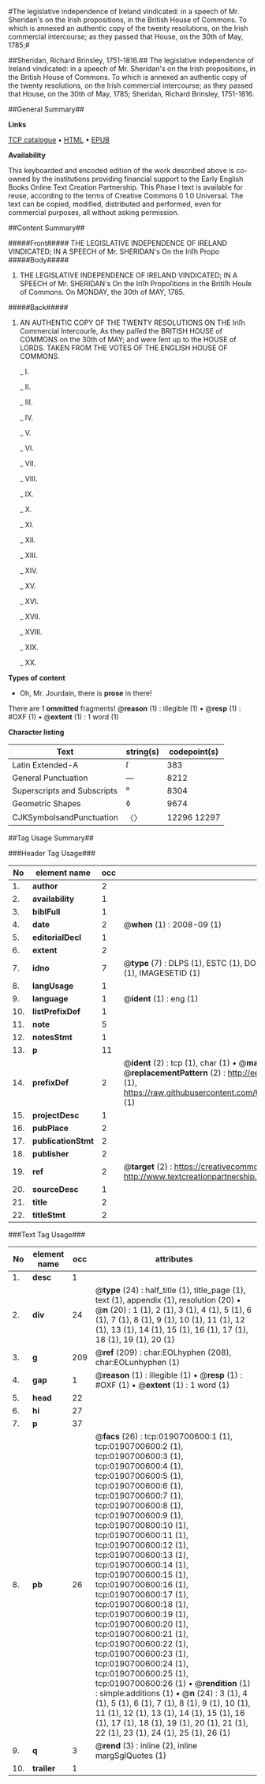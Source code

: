 #The legislative independence of Ireland vindicated: in a speech of Mr. Sheridan's on the Irish propositions, in the British House of Commons. To which is annexed an authentic copy of the twenty resolutions, on the Irish commercial intercourse; as they passed that House, on the 30th of May, 1785;#

##Sheridan, Richard Brinsley, 1751-1816.##
The legislative independence of Ireland vindicated: in a speech of Mr. Sheridan's on the Irish propositions, in the British House of Commons. To which is annexed an authentic copy of the twenty resolutions, on the Irish commercial intercourse; as they passed that House, on the 30th of May, 1785;
Sheridan, Richard Brinsley, 1751-1816.

##General Summary##

**Links**

[TCP catalogue](http://www.ota.ox.ac.uk/tcp/)  • 
[HTML](http://tei.it.ox.ac.uk/tcp/Texts-HTML/free/004/004851713.html)  • 
[EPUB](http://tei.it.ox.ac.uk/tcp/Texts-EPUB/free/004/004851713.epub)

**Availability**

This keyboarded and encoded edition of the
	       work described above is co-owned by the institutions
	       providing financial support to the Early English Books
	       Online Text Creation Partnership. This Phase I text is
	       available for reuse, according to the terms of Creative
	       Commons 0 1.0 Universal. The text can be copied,
	       modified, distributed and performed, even for
	       commercial purposes, all without asking permission.


##Content Summary##

#####Front#####
THE LEGISLATIVE INDEPENDENCE OF IRELAND VINDICATED; IN A SPEECH of Mr. SHERIDAN's On the Iriſh Propo
#####Body#####

1. THE LEGISLATIVE INDEPENDENCE OF IRELAND VINDICATED; IN A SPEECH of Mr. SHERIDAN's On the Iriſh Propoſitions in the Britiſh Houſe of Commons. On MONDAY, the 30th of MAY, 1785.

#####Back#####

1. AN AUTHENTIC COPY OF THE TWENTY RESOLUTIONS ON THE Iriſh Commercial Intercourſe, As they paſſed the BRITISH HOUSE of COMMONS on the 30th of MAY; and were ſent up to the HOUSE of LORDS. TAKEN FROM THE VOTES OF THE ENGLISH HOUSE OF COMMONS.

    _ I.

    _ II.

    _ III.

    _ IV.

    _ V.

    _ VI.

    _ VII.

    _ VIII.

    _ IX.

    _ X.

    _ XI.

    _ XII.

    _ XIII.

    _ XIV.

    _ XV.

    _ XVI.

    _ XVII.

    _ XVIII.

    _ XIX.

    _ XX.

**Types of content**

  * Oh, Mr. Jourdain, there is **prose** in there!

There are 1 **ommitted** fragments! 
 @__reason__ (1) : illegible (1)  •  @__resp__ (1) : #OXF (1)  •  @__extent__ (1) : 1 word (1)

**Character listing**


|Text|string(s)|codepoint(s)|
|---|---|---|
|Latin Extended-A|ſ|383|
|General Punctuation|—|8212|
|Superscripts             and Subscripts|⁰|8304|
|Geometric Shapes|◊|9674|
|CJKSymbolsandPunctuation|〈〉|12296 12297|

##Tag Usage Summary##

###Header Tag Usage###

|No|element name|occ|attributes|
|---|---|---|---|
|1.|__author__|2||
|2.|__availability__|1||
|3.|__biblFull__|1||
|4.|__date__|2| @__when__ (1) : 2008-09 (1)|
|5.|__editorialDecl__|1||
|6.|__extent__|2||
|7.|__idno__|7| @__type__ (7) : DLPS (1), ESTC (1), DOCNO (1), TCP (1), GALEDOCNO (1), CONTENTSET (1), IMAGESETID (1)|
|8.|__langUsage__|1||
|9.|__language__|1| @__ident__ (1) : eng (1)|
|10.|__listPrefixDef__|1||
|11.|__note__|5||
|12.|__notesStmt__|1||
|13.|__p__|11||
|14.|__prefixDef__|2| @__ident__ (2) : tcp (1), char (1)  •  @__matchPattern__ (2) : ([0-9\-]+):([0-9IVX]+) (1), (.+) (1)  •  @__replacementPattern__ (2) : http://eebo.chadwyck.com/downloadtiff?vid=$1&page=$2 (1), https://raw.githubusercontent.com/textcreationpartnership/Texts/master/tcpchars.xml#$1 (1)|
|15.|__projectDesc__|1||
|16.|__pubPlace__|2||
|17.|__publicationStmt__|2||
|18.|__publisher__|2||
|19.|__ref__|2| @__target__ (2) : https://creativecommons.org/publicdomain/zero/1.0/ (1), http://www.textcreationpartnership.org/docs/. (1)|
|20.|__sourceDesc__|1||
|21.|__title__|2||
|22.|__titleStmt__|2||


###Text Tag Usage###

|No|element name|occ|attributes|
|---|---|---|---|
|1.|__desc__|1||
|2.|__div__|24| @__type__ (24) : half_title (1), title_page (1), text (1), appendix (1), resolution (20)  •  @__n__ (20) : 1 (1), 2 (1), 3 (1), 4 (1), 5 (1), 6 (1), 7 (1), 8 (1), 9 (1), 10 (1), 11 (1), 12 (1), 13 (1), 14 (1), 15 (1), 16 (1), 17 (1), 18 (1), 19 (1), 20 (1)|
|3.|__g__|209| @__ref__ (209) : char:EOLhyphen (208), char:EOLunhyphen (1)|
|4.|__gap__|1| @__reason__ (1) : illegible (1)  •  @__resp__ (1) : #OXF (1)  •  @__extent__ (1) : 1 word (1)|
|5.|__head__|22||
|6.|__hi__|27||
|7.|__p__|37||
|8.|__pb__|26| @__facs__ (26) : tcp:0190700600:1 (1), tcp:0190700600:2 (1), tcp:0190700600:3 (1), tcp:0190700600:4 (1), tcp:0190700600:5 (1), tcp:0190700600:6 (1), tcp:0190700600:7 (1), tcp:0190700600:8 (1), tcp:0190700600:9 (1), tcp:0190700600:10 (1), tcp:0190700600:11 (1), tcp:0190700600:12 (1), tcp:0190700600:13 (1), tcp:0190700600:14 (1), tcp:0190700600:15 (1), tcp:0190700600:16 (1), tcp:0190700600:17 (1), tcp:0190700600:18 (1), tcp:0190700600:19 (1), tcp:0190700600:20 (1), tcp:0190700600:21 (1), tcp:0190700600:22 (1), tcp:0190700600:23 (1), tcp:0190700600:24 (1), tcp:0190700600:25 (1), tcp:0190700600:26 (1)  •  @__rendition__ (1) : simple:additions (1)  •  @__n__ (24) : 3 (1), 4 (1), 5 (1), 6 (1), 7 (1), 8 (1), 9 (1), 10 (1), 11 (1), 12 (1), 13 (1), 14 (1), 15 (1), 16 (1), 17 (1), 18 (1), 19 (1), 20 (1), 21 (1), 22 (1), 23 (1), 24 (1), 25 (1), 26 (1)|
|9.|__q__|3| @__rend__ (3) : inline (2), inline margSglQuotes (1)|
|10.|__trailer__|1||
